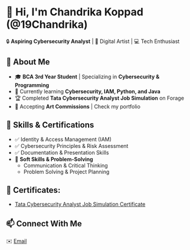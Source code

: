 # 👋 Hi, I'm Chandrika Koppad (@19Chandrika)
🔒 **Aspiring Cybersecurity Analyst** | 🎨 Digital Artist | 💻 Tech Enthusiast  

## 🚀 About Me  
- 🎓 **BCA 3rd Year Student** | Specializing in **Cybersecurity & Programming**  
- 🌱 Currently learning **Cybersecurity, IAM, Python, and Java**  
- 🏆 Completed **Tata Cybersecurity Analyst Job Simulation** on Forage  
- 🎨 Accepting **Art Commissions** | Check my portfolio  

## 💼 Skills & Certifications  
- ✅ Identity & Access Management (IAM)  
- ✅ Cybersecurity Principles & Risk Assessment  
- ✅ Documentation & Presentation Skills
- 🎯 **Soft Skills & Problem-Solving**  
  - Communication & Critical Thinking  
  - Problem Solving & Project Planning
## 📜 **Certificates:**  
- [Tata Cybersecurity Analyst Job Simulation Certificate](https://github.com/19Chandrika/TCS-Cyber-security-certificate-/raw/main/TCS%20Cyber%20Security%20Certificate%20(4).pdf)
## 📫 Connect With Me  
✉️ [Email](chandrikakoppad@gmail.com)
